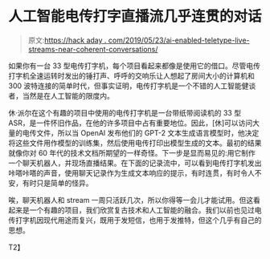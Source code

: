 # 人工智能电传打字直播流几乎连贯的对话

> 原文:[https://hack aday . com/2019/05/23/ai-enabled-teletype-live-streams-near-coherent-conversations/](https://hackaday.com/2019/05/23/ai-enabled-teletype-live-streams-nearly-coherent-conversations/)

如果你有一台 33 型电传打字机，每个项目看起来都像是使用它的借口。尽管电传打字机全速运转时发出的锤打声、呼呼的交响乐让人想起了房间大小的计算机和 300 波特连接的简单时代，但事实证明，电传打字机是一个不错的人工智能健谈者，当然是在人工智能的限度内。

休·派尔在这个有趣的项目中使用的电传打字机是一台带纸带阅读机的 33 型 ASR，是一件怀旧作品，在他的许多项目中占有重要地位。因此，[休]可以访问大量的电传文件，所以当 OpenAI 发布他们的 GPT-2 文本生成语言模型时，他决定将这些文件用作模型的训练集，然后使用电传打印出模型生成的文本。最初的结果就像你对 60 年代的技术文档所期望的一样奇怪。下一步是显而易见的:用它制作一个聊天机器人，并现场直播结果。在下面的记录流中，可以看到电传打字机发出咔嗒咔嗒的声音，使用聊天记录作为生成文本响应的提示，有时连贯，有时令人不安，有时只是简单的怪异。

唉，聊天机器人和 stream 一周只活跃几次，所以你得等一会儿才能试用。但这看起来是一个有趣的项目，我们欣赏复古技术和人工智能的融合。我们以前也见过电传打字机因现代用途而复兴，既用于发短信，也用于发推特，但这个几乎有自己的思想。

 T2】